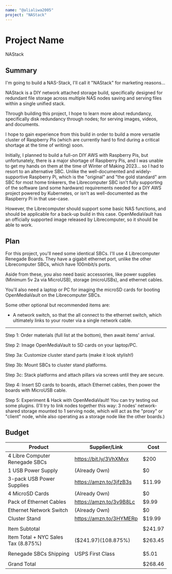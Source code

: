```yaml
---
name: "@alialiwa2005"
project: "NAStack"
---
```


# Project Name
NAStack
## Summary

I'm going to build a NAS-Stack, I'll call it "NAStack" for marketing reasons...

NAStack is a DIY network attached storage build, specifically designed for redundant file storage across multiple NAS nodes saving and serving files within a single unified stack.

Through building this project, I hope to learn more about redundancy, specifically disk redundancy through nodes; for serving images, videos, and documents.

I hope to gain experience from this build in order to build a more versatile cluster of Raspberry Pis (which are currently hard to find during a critical shortage at the time of writing) soon.

Initially, I planned to build a full-on DIY AWS with Raspberry Pis, but unfortunately, there is a major shortage of Raspberry Pis, and I was unable to get my hands on them at the time of Winter of Making 2023... so I had to resort to an alternative SBC. Unlike the well-documented and widely-supportive Raspberry Pi, which is the "original" and "the gold standard" arm SBC for most home tinkerers, the Librecomputer SBC isn't fully supporting of the software (and some hardware) requirements needed for a DIY AWS project powered by Kubernetes, or isn't as well-documented as the Raspberry Pi in that use-case.

However, the Librecomputer should support some basic NAS functions, and should be applicable for a back-up build in this case. OpenMediaVault has an officially supported image released by Librecomputer, so it should be able to work.


## Plan

For this project, you'll need some identical SBCs. I'll use 4 Librecomputer Renegade Boards. They have a gigabit ethernet port, unlike the other Librecomputer SBCs, which have 100mbit/s ports.

Aside from these, you also need basic accessories, like power supplies (Minimum 5v 2a via MicroUSB), storage (microUSBs), and ethernet cables.

You'll also need a laptop or PC for imaging the microSD cards for booting OpenMediaVault on the Librecomputer SBCs.

Some other optional but recommended items are:

- A network switch, so that the all connect to the ethernet switch, which ultimately links to your router via a 
single network cable.

---

Step 1: Order materials (full list at the bottom), then await items' arrival.

Step 2: Image OpenMediaVault to SD cards on your laptop/PC.

Step 3a: Customize cluster stand parts (make it look stylish!) 

Step 3b: Mount SBCs to cluster stand platforms.

Step 3c: Stack platforms and attach pillars via screws until they are secure.

Step 4: Insert SD cards to boards, attach Ethernet cables, then power the boards with MicroUSB cable.

Step 5: Experiment & Hack with OpenMediaVault! You can try testing out some plugins. (I'll try to link nodes together this way: 3 nodes' network-shared storage mounted to 1 serving node, which will act as the "proxy" or "client" node, while also operating as a storage node like the other boards.)

## Budget

| Product                                 | Supplier/Link                         | Cost    |
| --------------------------------------- | ------------------------------------- | ------- |
| 4 Libre Computer Renegade SBCs          | https://bit.ly/3VhXMvx                | $200    |
| 1 USB Power Supply                      | (Already Own)                         | $0      |
| 3-pack USB Power Supplies               | https://amzn.to/3jfzB3s               | $11.99  |
| 4 MicroSD Cards                         | (Already Own)                         | $0      |
| Pack of Ethernet Cables                 | https://amzn.to/3v9B8Lc               | $9.99   |
| Ethernet Network Switch                 | (Already Own)                         | $0      |
| Cluster Stand                           | https://amzn.to/3HYMERp               | $19.99  |
|                                         |                                       |         |
| Item Subtotal                           |                                       | $241.97 |
| Item Total + NYC Sales Tax (8.875%)     | ($241.97)(108.875%)                   | $263.45 |
|                                         |                                       |         |
| Renegade SBCs Shipping                  | USPS First Class                      | $5.01   |
|                                         |                                       |         |
| Grand Total                             |                                       | $268.46 |
